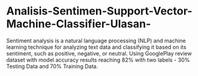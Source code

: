 # Analisis-Sentimen-Support-Vector-Machine-Classifier-Ulasan-
Sentiment analysis is a natural language processing (NLP) and machine learning technique for analyzing text data and classifying it based on its sentiment, such as positive, negative, or neutral. Using GooglePlay review dataset with model accuracy results reaching 82% with two labels - 30% Testing Data and 70% Training Data.
